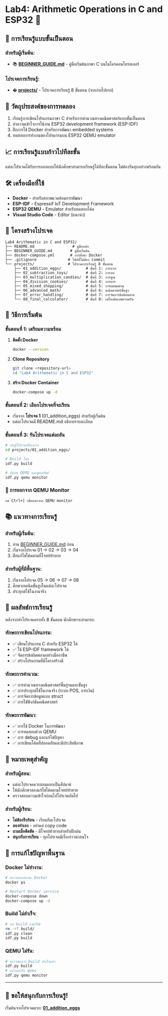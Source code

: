 # Lab4: Arithmetic Operations in C and ESP32 🧮

## 📖 การเรียนรู้แบบขั้นเป็นตอน

### สำหรับผู้เริ่มต้น:
- 📚 **[BEGINNER_GUIDE.md](BEGINNER_GUIDE.md)** - คู่มือเริ่มต้นภาษา C บนไมโครคอนโทรลเลอร์

### โปรเจคการเรียนรู้:
- � **[projects/](projects/)** - โปรเจคการเรียนรู้ 8 ขั้นตอน (จากง่ายไปยาก)

## 🎯 วัตถุประสงค์ของการทดลอง
1. เรียนรู้การเขียนโปรแกรมภาษา C สำหรับการคำนวณทางคณิตศาสตร์แบบขั้นเป็นตอน
2. ทำความเข้าใจการใช้งาน ESP32 development framework (ESP-IDF) 
3. ฝึกการใช้ Docker สำหรับการพัฒนา embedded systems
4. ทดสอบการทำงานของโปรแกรมบน ESP32 QEMU emulator

## 📈 การเรียนรู้แบบก้าวไปทีละขั้น
แต่ละโปรเจคได้รับการออกแบบให้นักศึกษาสามารถเรียนรู้ได้ทีละขั้นตอน ไม่ต้องรันทุกอย่างพร้อมกัน

## 🛠️ เครื่องมือที่ใช้
- **Docker** - สำหรับสภาพแวดล้อมการพัฒนา
- **ESP-IDF** - Espressif IoT Development Framework
- **ESP32 QEMU** - Emulator สำหรับทดสอบโค้ด
- **Visual Studio Code** - Editor (แนะนำ)

## 📁 โครงสร้างโปรเจค
```
Lab4 Arithematic in C and ESP32/
├── README.md                 # คู่มือหลัก
├── BEGINNER_GUIDE.md        # คู่มือเริ่มต้น
├── docker-compose.yml       # การตั้งค่า Docker
├── .gitignore              # ไฟล์ที่ไม่ต้อง commit
└── projects/               # โปรเจคการเรียนรู้ 8 ขั้นตอน
    ├── 01_addition_eggs/           # ขั้นที่ 1: การบวก
    ├── 02_subtraction_toys/        # ขั้นที่ 2: การลบ
    ├── 03_multiplication_candies/  # ขั้นที่ 3: การคูณ
    ├── 04_division_cookies/        # ขั้นที่ 4: การหาร
    ├── 05_mixed_shopping/          # ขั้นที่ 5: การผสมผสาน
    ├── 06_advanced_math/           # ขั้นที่ 6: คณิตศาสตร์ขั้นสูง
    ├── 07_error_handling/          # ขั้นที่ 7: การจัดการข้อผิดพลาด
    └── 08_final_calculator/        # ขั้นที่ 8: เครื่องคิดเลขครบครัน
```

## 🚀 วิธีการเริ่มต้น

### ขั้นตอนที่ 1: เตรียมความพร้อม
1. **ติดตั้ง Docker**
   ```bash
   docker --version
   ```

2. **Clone Repository**
   ```bash
   git clone <repository-url>
   cd "Lab4 Arithematic in C and ESP32"
   ```

3. **สร้าง Docker Container**
   ```bash
   docker-compose up -d
   ```

### ขั้นตอนที่ 2: เลือกโปรเจคที่จะเรียน
- เริ่มจาก **โปรเจค 1** (01_addition_eggs) สำหรับผู้เริ่มต้น
- แต่ละโปรเจคมี README.md อธิบายรายละเอียด

### ขั้นตอนที่ 3: รันโปรเจคแต่ละอัน
```bash
# เข้าสู่โปรเจคที่ต้องการ
cd projects/01_addition_eggs/

# Build โค้ด
idf.py build

# รันบน QEMU และดูผลลัพธ์
idf.py qemu monitor
```

### 🚪 การออกจาก QEMU Monitor
```
กด Ctrl+] เพื่อออกจาก QEMU monitor
```

## 📚 แนวทางการเรียนรู้

### สำหรับผู้เริ่มต้น:
1. อ่าน [BEGINNER_GUIDE.md](BEGINNER_GUIDE.md) ก่อน
2. เริ่มจากโปรเจค 01 → 02 → 03 → 04
3. ฝึกแก้ไขโค้ดตามที่โจทย์ท้าทาย

### สำหรับผู้ที่มีพื้นฐาน:
1. เริ่มจากโปรเจค 05 → 06 → 07 → 08
2. ศึกษาเทคนิคขั้นสูงในแต่ละโปรเจค
3. ประยุกต์ใช้ในงานจริง

## 🎯 ผลลัพธ์การเรียนรู้

หลังจากทำโปรเจคครบทั้ง 8 ขั้นตอน นักศึกษาจะสามารถ:

### ทักษะการเขียนโปรแกรม:
- ✅ เขียนโปรแกรม C สำหรับ ESP32 ได้
- ✅ ใช้ ESP-IDF framework ได้
- ✅ จัดการข้อผิดพลาดอย่างมืออาชีพ
- ✅ สร้างโปรแกรมที่มีโครงสร้างดี

### ทักษะการคำนวณ:
- ✅ การคำนวณทางคณิตศาสตร์พื้นฐานและขั้นสูง
- ✅ การประยุกต์ใช้ในงานจริง (ระบบ POS, การเงิน)
- ✅ การจัดการข้อมูลแบบ struct
- ✅ การใช้ฟังก์ชันคณิตศาสตร์

### ทักษะการพัฒนา:
- ✅ การใช้ Docker ในการพัฒนา
- ✅ การทดสอบด้วย QEMU
- ✅ การ debug และแก้ไขปัญหา
- ✅ การเขียนโค้ดที่ปลอดภัยและมีประสิทธิภาพ

## 📝 หมายเหตุสำคัญ

### สำหรับผู้สอน:
- แต่ละโปรเจคควรสอนแยกเป็นสัปดาห์
- ให้นักศึกษาลองแก้ไขโค้ดตามโจทย์ท้าทาย
- ตรวจสอบความเข้าใจก่อนไปโปรเจคถัดไป

### สำหรับผู้เรียน:  
- **ไม่ต้องรีบร้อน** - เรียนทีละโปรเจค
- **ลองทำเอง** - อย่าแค่ copy code
- **ถามเมื่อติดขัด** - มีโจทย์ท้าทายสำหรับฝึกฝน
- **สนุกกับการเรียน** - ทุกโปรเจคมีเรื่องราวน่าสนใจ

## 🚨 การแก้ไขปัญหาพื้นฐาน

### Docker ไม่ทำงาน:
```bash
# ตรวจสอบสถานะ Docker
docker ps

# Restart Docker service
docker-compose down
docker-compose up -d
```

### Build ไม่สำเร็จ:
```bash
# ลบ build cache
rm -rf build/
idf.py clean
idf.py build
```

### QEMU ไม่รัน:
```bash
# ตรวจสอบว่า build สำเร็จแล้ว
idf.py build
# แล้วค่อยรัน qemu
idf.py qemu monitor
```

---

## 🎉 ขอให้สนุกกับการเรียนรู้!

เริ่มต้นจากโปรเจคแรก: **[01_addition_eggs](projects/01_addition_eggs/)**
